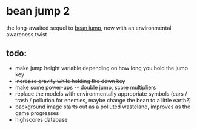 # bean jump 2
the long-awaited sequel to [bean jump](https://bleps.ch/beanjump), now with an environmental awareness twist

## todo:
- make jump height variable depending on how long you hold the jump key
- ~~increase gravity while holding the down key~~
- make some power-ups -- double jump, score multipliers
- replace the models with environmentally appropriate symbols (cars / trash / pollution for enemies, maybe change the bean to a little earth?)
- background image starts out as a polluted wasteland, improves as the game progresses
- highscores database